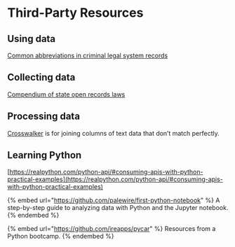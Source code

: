 # Third-Party Resources

## Using data

[Common abbreviations in criminal legal system records](http://amerusa.net/resource\_documents/CriminalRecordAbbreviations.pdf)

## Collecting data

[Compendium of state open records laws](https://www.rcfp.org/open-government-guide/)

## Processing data

[Crosswalker](https://github.com/washingtonpost/crosswalker) is for joining columns of text data that don’t match perfectly.

## Learning Python

[https://realpython.com/python-api/#consuming-apis-with-python-practical-examples](https://realpython.com/python-api/#consuming-apis-with-python-practical-examples)

{% embed url="https://github.com/palewire/first-python-notebook" %}
A step-by-step guide to analyzing data with Python and the Jupyter notebook.
{% endembed %}

{% embed url="https://github.com/ireapps/pycar" %}
Resources from a Python bootcamp.
{% endembed %}
